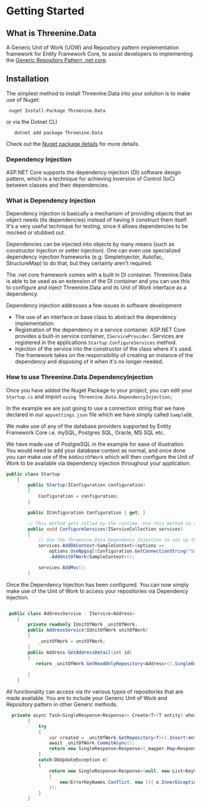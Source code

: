 # Getting Started

## What is Threenine.Data

A Generic Unit of Work (UOW) and Repository pattern implementation framework for Entity Framework Core,  to assist developers to implementing the [Generic Repository Pattern .net core](https://garywoodfine.com/generic-repository-pattern-net-core).


## Installation
The simplest method to install Threenine.Data into your solution is to make use of Nuget:

```jshelllanguage
 nuget Install-Package Threenine.Data
```

or via the Dotnet CLI
```jshelllanguage
   dotnet add package Threenine.Data
```
Check out the [Nuget package details](https://www.nuget.org/packages/Threenine.Data) for more details.

### Dependency Injection

ASP.NET Core supports the dependency injection (DI) software design pattern, which is a technique for achieving Inversion of Control (IoC) between classes and their dependencies.

### What is Dependency Injection

Dependency injection is basically a mechanism of providing objects that an object needs (its dependencies) instead of having it construct them itself.  It's a very useful technique for testing, since it allows dependencies to be mocked or stubbed out.

Dependencies can be injected into objects by many means (such as constructor injection or setter injection).  One can even use specialized dependency injection frameworks (e.g. SimpleInjector, Autofac, StructureMap) to do that, but they certainly aren't required. 

The .net core framework comes with a built in DI container. Threenine.Data is able to be used as an extension of the DI container and you can use this to configure and inject Threenine.Data and its Unit of Work interface as a dependency.

Dependency injection addresses a few issues in software development

- The use of an interface or base class to abstract the dependency implementation.
- Registration of the dependency in a service container. ASP.NET Core provides a built-in service container, `IServiceProvider`. Services are registered in the applications `Startup.ConfigureServices` method.
- Injection of the service into the constructor of the class where it's used. The framework takes on the responsibility of creating an instance of the dependency and disposing of it when it's no longer needed.


### How to use Threenine.Data.DependencyInjection

Once you have added the Nuget Package to your project, you can edit your `Startup.cs`  and import `using Threenine.Data.DependencyInjection;`

In the example we are just going to use a connection string that we have declared in our `appsettings.json` file which we have simply called `SampleDB`. 

We make use of any of the database providers supported by Entity Framework Core i.e. mySQL, Postgres SQL, Oracle, MS SQL etc.

We have made use of PostgreSQL in the example for ease of illustration. You would need to add your database context as normal, and once done you can make use of the `AddUnitOfWork` which will then configure the Unit of Work to be available via dependency injection throughout your application.

```c#
public class Startup
    {
        public Startup(IConfiguration configuration)
        {
            Configuration = configuration;
        }

        public IConfiguration Configuration { get; }

        // This method gets called by the runtime. Use this method to add services to the container.
        public void ConfigureServices(IServiceCollection services)
        {
            // Use the Threenine.Data Dependency Injection to set up the Unit of Work
            services.AddDbContext<SampleContext>(options =>
                options.UseNpgsql(Configuration.GetConnectionString("SampleDB")))
                .AddUnitOfWork<SampleContext>();

            services.AddMvc();
        }
```

Once the Dependency Injection has been configured. You can now simply make use of the Unit of Work to access your 
repositories via Dependency Injection.

```c#

 public class AddressService : IService<Address>
    {
        private readonly IUnitOfWork _unitOfWork;
        public AddressService(IUnitOfWork unitOfWork)
        {
            _unitOfWork = unitOfWork;
        }
        public Address GetAddressDetail(int id)
        {
           return _unitOfWork.GetReadOnlyRepository<Address>().SingleOrDefault(x => x.Id == id);
           
        }
    }

```

All functionality can access via thr various types of repositories that are made available. You are to include your Generic Unit of Work and Repository pattern in other Generic methods.

```c#
  private async Task<SingleResponse<Response>> Create<T>(T entity) where T : class
        {
            try
            {
                var created = _unitOfWork.GetRepository<T>().Insert(entity);
                await _unitOfWork.CommitAsync();
                return new SingleResponse<Response>(_mapper.Map<Response>(created));
            }
            catch(DbUpdateException e)
            {
                return new SingleResponse<Response>(null, new List<KeyValuePair<string, string[]>>()
                {
                    new(ErrorKeyNames.Conflict, new []{ e.InnerException.Message})
                });
            }
        }
```




